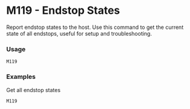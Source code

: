 <!--
Copyright (C) 2016,2017  Kevin O'Connor <kevin@koconnor.net>

This file may be distributed under the terms of the GNU GPLv3 license.

based on Marlin Firmware Documentation.
Copyright (C) 2016, 2017 MarlinFirmware [https://github.com/MarlinFirmware/Marlin]
-->

# M119 - Endstop States

Report endstop states to the host.
Use this command to get the current state of all endstops, useful for setup and troubleshooting. 


### Usage

`M119`


### Examples

Get all endstop states

```
M119
```